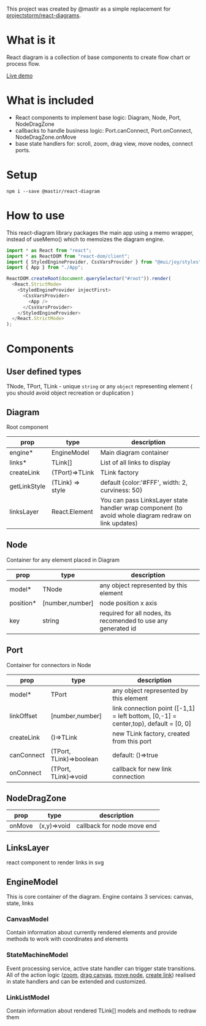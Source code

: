 This project was created by @mastir as a simple replacement for [projectstorm/react-diagrams](https://github.com/projectstorm/react-diagrams).

# What is it

React diagram is a collection of base components to create flow chart or process flow.

[Live demo](https://codesandbox.io/p/sandbox/react-diagram-sv4743)

# What is included

- React components to implement base logic: Diagram, Node, Port, NodeDragZone
- callbacks to handle business logic: Port.canConnect, Port.onConnect, NodeDragZone.onMove
- base state handlers for: scroll, zoom, drag view, move nodes, connect ports.

# Setup

`npm i --save @mastir/react-diagram`

# How to use

This react-diagram library packages the main app using a memo wrapper, instead of useMemo() which to memoizes the diagram engine.

```index.js
import * as React from "react";
import * as ReactDOM from "react-dom/client";
import { StyledEngineProvider, CssVarsProvider } from "@mui/joy/styles";
import { App } from "./App";

ReactDOM.createRoot(document.querySelector("#root")).render(
  <React.StrictMode>
    <StyledEngineProvider injectFirst>
      <CssVarsProvider>
        <App />
      </CssVarsProvider>
    </StyledEngineProvider>
  </React.StrictMode>
);
```

# Components

## User defined types

TNode, TPort, TLink - unique `string` or any `object` representing element ( you should avoid object recreation or duplication )

## Diagram

Root component

| prop         | type             | description                                                                                          |
| ------------ | ---------------- | ---------------------------------------------------------------------------------------------------- |
| engine\*     | EngineModel      | Main diagram container                                                                               |
| links\*      | TLink[]          | List of all links to display                                                                         |
| createLink   | (TPort)=>TLink   | TLink factory                                                                                        |
| getLinkStyle | (TLink) => style | default {color:'#FFF', width: 2, curviness: 50}                                                      |
| linksLayer   | React.Element    | You can pass LinksLayer state handler wrap component (to avoid whole diagram redraw on link updates) |

## Node

Container for any element placed in Diagram

| prop       | type            | description                                                    |
| ---------- | --------------- | -------------------------------------------------------------- |
| model\*    | TNode           | any object represented by this element                         |
| position\* | [number,number] | node position x axis                                           |
| key        | string          | required for all nodes, its recomended to use any generated id |

## Port

Container for connectors in Node

| prop       | type                    | description                                                                         |
| ---------- | ----------------------- | ----------------------------------------------------------------------------------- |
| model\*    | TPort                   | any object represented by this element                                              |
| linkOffset | [number,number]         | link connection point ([-1,1] = left bottom, [0,-1] = center,top), default = [0, 0] |
| createLink | ()=>TLink               | new TLink factory, created from this port                                           |
| canConnect | (TPort, TLink)=>boolean | default: ()=>true                                                                   |
| onConnect  | (TPort, TLink)=>void    | callback for new link connection                                                    |

## NodeDragZone

| prop   | type        | description                |
| ------ | ----------- | -------------------------- |
| onMove | (x,y)=>void | callback for node move end |

## LinksLayer

react component to render links in svg

## EngineModel

This is core container of the diagram. Engine contains 3 services: canvas, state, links

### CanvasModel

Contain information about currently rendered elements and provide methods to work with coordinates and elements

### StateMachineModel

Event processing service, active state handler can trigger state transitions.
All of the action logic ([zoom](src/State/ZoomHandler.js), [drag canvas](src/State/DragCanvasState.js), [move node](src/State/DragNodeState.js), [create link](src/State/CreateLinkState.js)) realised in state handlers and can be extended and customized.

### LinkListModel

Contain information about rendered TLink[] models and methods to redraw them
